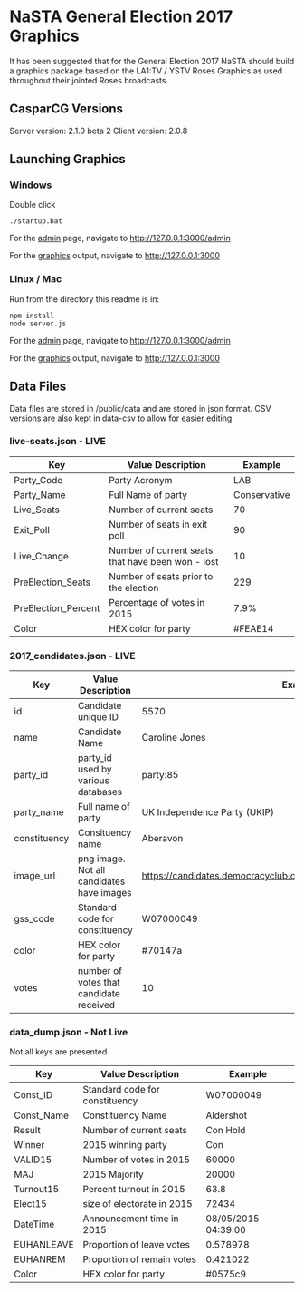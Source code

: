# NaSTA General Election 2017 Graphics

It has been suggested that for the General Election 2017 NaSTA should build a graphics package based on the LA1:TV / YSTV Roses Graphics as used throughout their jointed Roses broadcasts.

## CasparCG Versions
Server version: 2.1.0 beta 2
Client version: 2.0.8

## Launching Graphics

### Windows
Double click
```
./startup.bat
```

For the [admin](http://127.0.0.1:3000/admin) page, navigate to http://127.0.0.1:3000/admin

For the [graphics](http://127.0.0.1:3000) output, navigate to http://127.0.0.1:3000

### Linux / Mac
Run from the directory this readme is in:
```
npm install
node server.js
```

For the [admin](http://127.0.0.1:3000/admin) page, navigate to http://127.0.0.1:3000/admin

For the [graphics](http://127.0.0.1:3000) output, navigate to http://127.0.0.1:3000

## Data Files 
Data files are stored in /public/data and are stored in json format. CSV versions are also kept in data-csv to allow for easier editing.

### live-seats.json - LIVE

Key  | Value Description | Example
------------- | ------------- | -------------
Party_Code    | Party Acronym | LAB
Party_Name    | Full Name of party | Conservative
Live_Seats    | Number of current seats | 70
Exit_Poll     | Number of seats in exit poll | 90
Live_Change   | Number of current seats that have been won - lost | 10
PreElection_Seats | Number of seats prior to the election | 229
PreElection_Percent | Percentage of votes in 2015 | 7.9%
Color | HEX color for party | #FEAE14

### 2017_candidates.json - LIVE

Key  | Value Description | Example
------------- | ------------- | -------------
id    | Candidate unique ID | 5570
name    | Candidate Name | Caroline Jones
party_id    | party_id used by various databases | party:85
party_name    | Full name of party | UK Independence Party (UKIP) 
constituency   | Consituency name | Aberavon
image_url | png image. Not all candidates have images | https://candidates.democracyclub.org.uk/media/images/images/5570.png
gss_code | Standard code for constituency | W07000049
color | HEX color for party | #70147a
votes | number of votes that candidate received | 10

### data_dump.json - Not Live

Not all keys are presented

Key  | Value Description | Example
------------- | ------------- | -------------
Const_ID    | Standard code for constituency | W07000049
Const_Name    | Constituency Name | Aldershot
Result    | Number of current seats | Con Hold
Winner    | 2015 winning party | Con
VALID15   |Number of votes in 2015 | 60000
MAJ | 2015 Majority | 20000
Turnout15 | Percent turnout in 2015 | 63.8
Elect15 | size of electorate in 2015 | 72434
DateTime | Announcement time in 2015 | 08/05/2015 04:39:00
EUHANLEAVE | Proportion of leave votes | 0.578978 
EUHANREM | Proportion of remain votes | 0.421022
Color | HEX color for party | #0575c9
